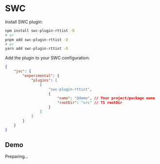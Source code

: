 <script>
setPagination(
    "/en/getting-started/installation",
    "/en/getting-started/setup"
);
</script>

# SWC

Install SWC plugin:

```bash
npm install swc-plugin-rttist -D
# or
pnpm add swc-plugin-rttist -D
# or
yarn add swc-plugin-rttist -D
```

Add the plugin to your SWC configuration:

```json
{
	"jsc": {
		"experimental": {
			"plugins": [
				[
					"swc-plugin-rttist",
					{
						"name": "@demo", // Your project/package name
						"rootDir": "src" // TS rootDir
					}
				]
			]
		}
	}
}
```

## Demo

Preparing...